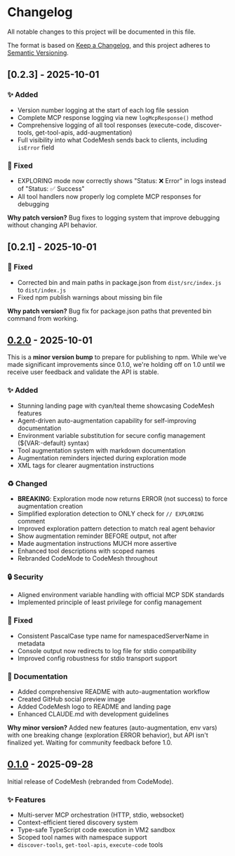 # Changelog

All notable changes to this project will be documented in this file.

The format is based on [Keep a Changelog](https://keepachangelog.com/en/1.0.0/),
and this project adheres to [Semantic Versioning](https://semver.org/spec/v2.0.0.html).

## [0.2.3] - 2025-10-01

### ✨ Added
- Version number logging at the start of each log file session
- Complete MCP response logging via new `logMcpResponse()` method
- Comprehensive logging of all tool responses (execute-code, discover-tools, get-tool-apis, add-augmentation)
- Full visibility into what CodeMesh sends back to clients, including `isError` field

### 🐛 Fixed
- EXPLORING mode now correctly shows "Status: ❌ Error" in logs instead of "Status: ✅ Success"
- All tool handlers now properly log complete MCP responses for debugging

**Why patch version?** Bug fixes to logging system that improve debugging without changing API behavior.

## [0.2.1] - 2025-10-01

### 🐛 Fixed
- Corrected bin and main paths in package.json from `dist/src/index.js` to `dist/index.js`
- Fixed npm publish warnings about missing bin file

**Why patch version?** Bug fix for package.json paths that prevented bin command from working.

## [0.2.0] - 2025-10-01

This is a **minor version bump** to prepare for publishing to npm. While we've made significant improvements since 0.1.0, we're holding off on 1.0 until we receive user feedback and validate the API is stable.

### ✨ Added
- Stunning landing page with cyan/teal theme showcasing CodeMesh features
- Agent-driven auto-augmentation capability for self-improving documentation
- Environment variable substitution for secure config management (${VAR:-default} syntax)
- Tool augmentation system with markdown documentation
- Augmentation reminders injected during exploration mode
- XML tags for clearer augmentation instructions

### ♻️ Changed
- **BREAKING**: Exploration mode now returns ERROR (not success) to force augmentation creation
- Simplified exploration detection to ONLY check for `// EXPLORING` comment
- Improved exploration pattern detection to match real agent behavior
- Show augmentation reminder BEFORE output, not after
- Made augmentation instructions MUCH more assertive
- Enhanced tool descriptions with scoped names
- Rebranded CodeMode to CodeMesh throughout

### 🔒 Security
- Aligned environment variable handling with official MCP SDK standards
- Implemented principle of least privilege for config management

### 🐛 Fixed
- Consistent PascalCase type name for namespacedServerName in metadata
- Console output now redirects to log file for stdio compatibility
- Improved config robustness for stdio transport support

### 📝 Documentation
- Added comprehensive README with auto-augmentation workflow
- Created GitHub social preview image
- Added CodeMesh logo to README and landing page
- Enhanced CLAUDE.md with development guidelines

**Why minor version?** Added new features (auto-augmentation, env vars) with one breaking change (exploration ERROR behavior), but API isn't finalized yet. Waiting for community feedback before 1.0.

## [0.1.0] - 2025-09-28

Initial release of CodeMesh (rebranded from CodeMode).

### ✨ Features
- Multi-server MCP orchestration (HTTP, stdio, websocket)
- Context-efficient tiered discovery system
- Type-safe TypeScript code execution in VM2 sandbox
- Scoped tool names with namespace support
- `discover-tools`, `get-tool-apis`, `execute-code` tools

[0.2.0]: https://github.com/kiliman/codemesh/compare/v0.1.0...v0.2.0
[0.1.0]: https://github.com/kiliman/codemesh/releases/tag/v0.1.0

